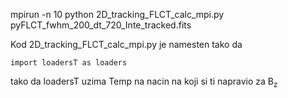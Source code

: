 mpirun -n 10 python 2D_tracking_FLCT_calc_mpi.py pyFLCT_fwhm_200_dt_720_Inte_tracked.fits


Kod 2D_tracking_FLCT_calc_mpi.py je namesten tako da  

`import loadersT as loaders`

tako da loadersT uzima Temp na nacin na koji si ti napravio za B<sub>z</sub>

